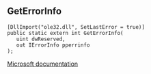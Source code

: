 ## GetErrorInfo

```
[DllImport("ole32.dll", SetLastError = true)]
public static extern int GetErrorInfo(
   uint dwReserved,
   out IErrorInfo pperrinfo
);
```

[Microsoft documentation](TODO)
